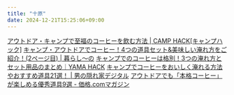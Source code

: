 ```yaml
---
title: "十原"
date: 2024-12-21T15:25:06+09:00
---
```

[アウトドア・キャンプで至福のコーヒーを飲む方法 \| CAMP HACK\[キャンプハック\]](https://camphack.nap-camp.com/613)
[キャンプ・アウトドアでコーヒー！4つの道具セット&美味しい淹れ方をご紹介！(2ページ目) \| 暮らし〜の](https://kurashi-no.jp/I0015240?p=2)
[キャンプでのコーヒーは格別！3つの淹れ方とセット用品のまとめ｜YAMA HACK](https://yamahack.com/1017)
[キャンプでコーヒーをおいしく淹れる方法やおすすめ道具21選！ \| 男の隠れ家デジタル](https://otokonokakurega.com/learn/outdoor/41107/)
[アウトドアでも「本格コーヒー」が楽しめる優秀道具9選 - 価格.comマガジン](https://kakakumag.com/sports/?id=13173)
